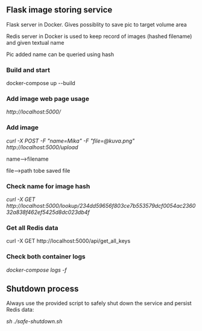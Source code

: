 
## Flask image storing service

Flask server in Docker. Gives possiblity to save pic to target volume area

Redis server in Docker is used to keep record of images (hashed filename) and given textual name

Pic added name can be queried using hash 



### Build and start

docker-compose up --build

### Add image web page usage

*http://localhost:5000/*


### Add image

*curl -X POST -F "name=Mika" -F "file=@kuva.png" http://localhost:5000/upload*

name-->filename

file-->path tobe saved file


### Check name for image hash

*curl -X GET http://localhost:5000/lookup/234dd59656f803ce7b553579dcf0054ac236032a838f462ef5425d8dc023db4f*

### Get all Redis data

curl -X GET http://localhost:5000/api/get_all_keys



### Check both container logs

*docker-compose logs -f*

## Shutdown process

Always use the provided script to safely shut down the service and persist Redis data:

*sh ./safe-shutdown.sh*
